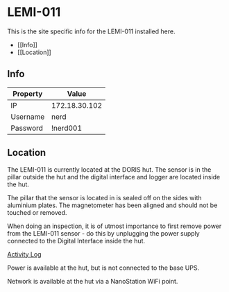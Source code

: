 # LEMI-011
This is the site specific info for the LEMI-011 installed here.
* [[Info]]
* [[Location]]

## Info
| Property   | Value      |
|------------|------------|
| IP | 172.18.30.102 |
| Username | nerd |
| Password | !nerd001 |

## Location
The LEMI-011 is currently located at the DORIS hut. The sensor is in the pillar outside the hut and the digital interface and logger are located inside the hut.

The pillar that the sensor is located in is sealed off on the sides with aluminium plates. The magnetometer has been aligned and should not be touched or removed.

When doing an inspection, it is of utmost importance to first remove power from the LEMI-011 sensor - do this by unplugging the power supply connected to the Digital Interface inside the hut.

[Activity Log](activity_log.md)


Power is available at the hut, but is not connected to the base UPS.

Network is available at the hut via a NanoStation WiFi point.

